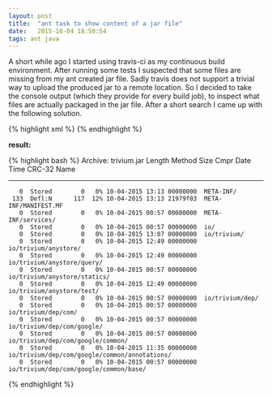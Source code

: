 ```yaml
---
layout: post
title:  "ant task to show content of a jar file"
date:   2015-10-04 18:50:54
tags: ant java
---
```

A short while ago I started using travis-ci as my continuous build environment. After running some tests I suspected that some files are missing from my ant created jar file. Sadly travis does not support a trivial way to upload the produced jar to a remote location. So I decided to take the console output (which they provide for every build job), to inspect what files are actually packaged in the jar file. After a short search I came up with the following solution.

{% highlight xml %}
<target name="showjar" depends="build" description="show content of the jar file">
  <exec executable="/usr/bin/unzip">
    <arg value="-v"/>
    <arg value="${dist}/trivium.jar"/>
  </exec>
</target>
{% endhighlight %}

**result:**

{% highlight bash %}
Archive:  trivium.jar
 Length   Method    Size  Cmpr    Date    Time   CRC-32   Name
--------  ------  ------- ---- ---------- ----- --------  ----
       0  Stored        0   0% 10-04-2015 13:13 00000000  META-INF/
     133  Defl:N      117  12% 10-04-2015 13:13 21979f03  META-INF/MANIFEST.MF
       0  Stored        0   0% 10-04-2015 00:57 00000000  META-INF/services/  
       0  Stored        0   0% 10-04-2015 00:57 00000000  io/
       0  Stored        0   0% 10-04-2015 13:07 00000000  io/trivium/  
       0  Stored        0   0% 10-04-2015 12:49 00000000  io/trivium/anystore/
       0  Stored        0   0% 10-04-2015 12:49 00000000  io/trivium/anystore/query/
       0  Stored        0   0% 10-04-2015 00:57 00000000  io/trivium/anystore/statics/  
       0  Stored        0   0% 10-04-2015 12:49 00000000  io/trivium/anystore/test/
       0  Stored        0   0% 10-04-2015 00:57 00000000  io/trivium/dep/  
       0  Stored        0   0% 10-04-2015 00:57 00000000  io/trivium/dep/com/
       0  Stored        0   0% 10-04-2015 00:57 00000000  io/trivium/dep/com/google/
       0  Stored        0   0% 10-04-2015 00:57 00000000  io/trivium/dep/com/google/common/  
       0  Stored        0   0% 10-04-2015 11:35 00000000  io/trivium/dep/com/google/common/annotations/
       0  Stored        0   0% 10-04-2015 00:57 00000000  io/trivium/dep/com/google/common/base/
{% endhighlight %}
